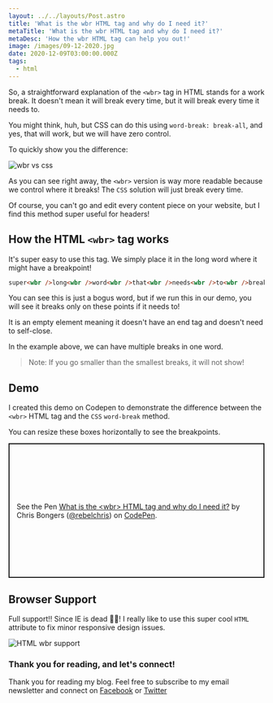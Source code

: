 ```yaml
---
layout: ../../layouts/Post.astro
title: 'What is the wbr HTML tag and why do I need it?'
metaTitle: 'What is the wbr HTML tag and why do I need it?'
metaDesc: 'How the wbr HTML tag can help you out!'
image: /images/09-12-2020.jpg
date: 2020-12-09T03:00:00.000Z
tags:
  - html
---
```


So, a straightforward explanation of the `<wbr>` tag in HTML stands for a work break. It doesn't mean it will break every time, but it will break every time it needs to.

You might think, huh, but CSS can do this using `word-break: break-all`, and yes, that will work, but we will have zero control.

To quickly show you the difference:

![wbr vs css](https://cdn.hashnode.com/res/hashnode/image/upload/v1607059142377/q1f2sTA5U.png)

As you can see right away, the `<wbr>` version is way more readable because we control where it breaks! The `CSS` solution will just break every time.

Of course, you can't go and edit every content piece on your website, but I find this method super useful for headers!

## How the HTML `<wbr>` tag works

It's super easy to use this tag. We simply place it in the long word where it might have a breakpoint!

```html
super<wbr />long<wbr />word<wbr />that<wbr />needs<wbr />to<wbr />break<wbr />better
```

You can see this is just a bogus word, but if we run this in our demo, you will see it breaks only on these points if it needs to!

It is an empty element meaning it doesn't have an end tag and doesn't need to self-close.

In the example above, we can have multiple breaks in one word.

> Note: If you go smaller than the smallest breaks, it will not show!

## Demo

I created this demo on Codepen to demonstrate the difference between the `<wbr>` HTML tag and the `CSS` `word-break` method.

You can resize these boxes horizontally to see the breakpoints.

<p class="codepen" data-height="265" data-theme-id="dark" data-default-tab="css,result" data-user="rebelchris" data-slug-hash="PoGZQzG" style="height: 265px; box-sizing: border-box; display: flex; align-items: center; justify-content: center; border: 2px solid; margin: 1em 0; padding: 1em;" data-pen-title="What is the &amp;lt;wbr&amp;gt; HTML tag and why do I need it?">
  <span>See the Pen <a href="https://codepen.io/rebelchris/pen/PoGZQzG">
  What is the &lt;wbr&gt; HTML tag and why do I need it?</a> by Chris Bongers (<a href="https://codepen.io/rebelchris">@rebelchris</a>)
  on <a href="https://codepen.io">CodePen</a>.</span>
</p>
<script async defer src="https://cpwebassets.codepen.io/assets/embed/ei.js"></script>

## Browser Support

Full support!! Since IE is dead 💁‍♂️!
I really like to use this super cool `HTML` attribute to fix minor responsive design issues.

![HTML wbr support](https://caniuse.bitsofco.de/image/wbr-element.png)

### Thank you for reading, and let's connect!

Thank you for reading my blog. Feel free to subscribe to my email newsletter and connect on [Facebook](https://www.facebook.com/DailyDevTipsBlog) or [Twitter](https://twitter.com/DailyDevTips1)

